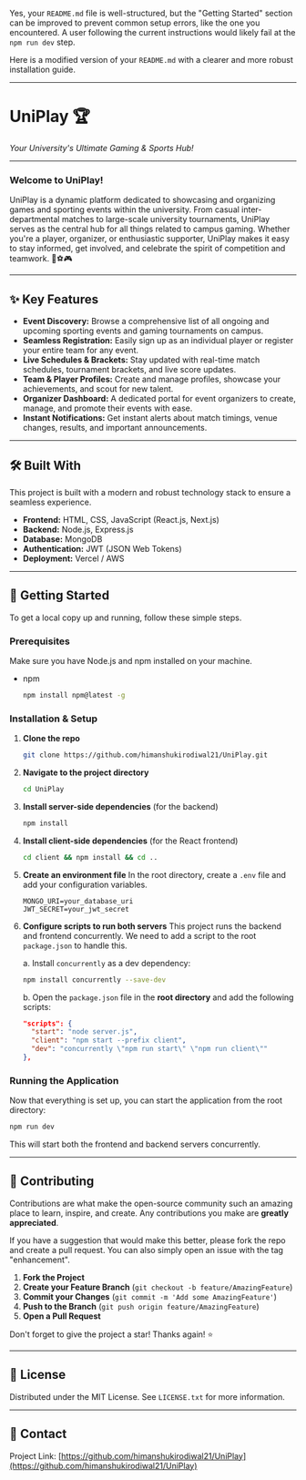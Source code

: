 Yes, your `README.md` file is well-structured, but the "Getting Started" section can be improved to prevent common setup errors, like the one you encountered. A user following the current instructions would likely fail at the `npm run dev` step.

Here is a modified version of your `README.md` with a clearer and more robust installation guide.

-----

# UniPlay 🏆

*Your University's Ultimate Gaming & Sports Hub\!*

-----

### Welcome to UniPlay\!

UniPlay is a dynamic platform dedicated to showcasing and organizing games and sporting events within the university. From casual inter-departmental matches to large-scale university tournaments, UniPlay serves as the central hub for all things related to campus gaming. Whether you're a player, organizer, or enthusiastic supporter, UniPlay makes it easy to stay informed, get involved, and celebrate the spirit of competition and teamwork. 🏸⚽️🎮

-----

## ✨ Key Features

  * **Event Discovery:** Browse a comprehensive list of all ongoing and upcoming sporting events and gaming tournaments on campus.
  * **Seamless Registration:** Easily sign up as an individual player or register your entire team for any event.
  * **Live Schedules & Brackets:** Stay updated with real-time match schedules, tournament brackets, and live score updates.
  * **Team & Player Profiles:** Create and manage profiles, showcase your achievements, and scout for new talent.
  * **Organizer Dashboard:** A dedicated portal for event organizers to create, manage, and promote their events with ease.
  * **Instant Notifications:** Get instant alerts about match timings, venue changes, results, and important announcements.

-----

## 🛠️ Built With

This project is built with a modern and robust technology stack to ensure a seamless experience.

  * **Frontend:** HTML, CSS, JavaScript (React.js, Next.js)
  * **Backend:** Node.js, Express.js
  * **Database:** MongoDB
  * **Authentication:** JWT (JSON Web Tokens)
  * **Deployment:** Vercel / AWS

-----

## 🚀 Getting Started

To get a local copy up and running, follow these simple steps.

### Prerequisites

Make sure you have Node.js and npm installed on your machine.

  * npm
    ```sh
    npm install npm@latest -g
    ```

### Installation & Setup

1.  **Clone the repo**

    ```sh
    git clone https://github.com/himanshukirodiwal21/UniPlay.git
    ```

2.  **Navigate to the project directory**

    ```sh
    cd UniPlay
    ```

3.  **Install server-side dependencies** (for the backend)

    ```sh
    npm install
    ```

4.  **Install client-side dependencies** (for the React frontend)

    ```sh
    cd client && npm install && cd ..
    ```

5.  **Create an environment file**
    In the root directory, create a `.env` file and add your configuration variables.

    ```env
    MONGO_URI=your_database_uri
    JWT_SECRET=your_jwt_secret
    ```

6.  **Configure scripts to run both servers**
    This project runs the backend and frontend concurrently. We need to add a script to the root `package.json` to handle this.

    a. Install `concurrently` as a dev dependency:

    ```sh
    npm install concurrently --save-dev
    ```

    b. Open the `package.json` file in the **root directory** and add the following scripts:

    ```json
    "scripts": {
      "start": "node server.js",
      "client": "npm start --prefix client",
      "dev": "concurrently \"npm run start\" \"npm run client\""
    },
    ```

### Running the Application

Now that everything is set up, you can start the application from the root directory:

```sh
npm run dev
```

This will start both the frontend and backend servers concurrently.

-----

## 🤝 Contributing

Contributions are what make the open-source community such an amazing place to learn, inspire, and create. Any contributions you make are **greatly appreciated**.

If you have a suggestion that would make this better, please fork the repo and create a pull request. You can also simply open an issue with the tag "enhancement".

1.  **Fork the Project**
2.  **Create your Feature Branch** (`git checkout -b feature/AmazingFeature`)
3.  **Commit your Changes** (`git commit -m 'Add some AmazingFeature'`)
4.  **Push to the Branch** (`git push origin feature/AmazingFeature`)
5.  **Open a Pull Request**

Don't forget to give the project a star\! Thanks again\! ⭐

-----

## 📜 License

Distributed under the MIT License. See `LICENSE.txt` for more information.

-----

## 📧 Contact

Project Link: [https://github.com/himanshukirodiwal21/UniPlay](https://github.com/himanshukirodiwal21/UniPlay)